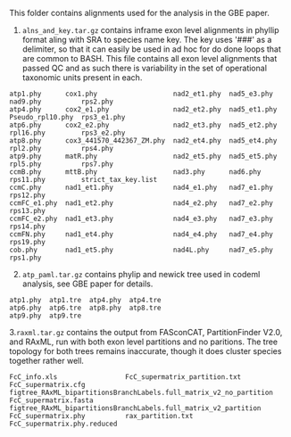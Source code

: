 This folder contains alignments used for the analysis in the GBE paper. 


1. `alns_and_key.tar.gz`
  contains inframe exon level alignments in phyllip format aling with SRA to species name key. The key uses '###' as a delimiter, so that
  it can easily be used in ad hoc for do done loops that are common to BASH. This file contains all exon level alignments that passed QC     and as such there is variability in the set of operational taxonomic units present in each. 
  
  ```
atp1.phy      cox1.phy                   nad2_et1.phy  nad5_e3.phy   nad9.phy          rps2.phy
atp4.phy      cox2_e1.phy                nad2_et2.phy  nad5_et1.phy  Pseudo_rpl10.phy  rps3_e1.phy
atp6.phy      cox2_e2.phy                nad2_et3.phy  nad5_et2.phy  rpl16.phy         rps3_e2.phy
atp8.phy      cox3_441570_442367_ZM.phy  nad2_et4.phy  nad5_et4.phy  rpl2.phy          rps4.phy
atp9.phy      matR.phy                   nad2_et5.phy  nad5_et5.phy  rpl5.phy          rps7.phy
ccmB.phy      mttB.phy                   nad3.phy      nad6.phy      rps11.phy         strict_tax_key.list
ccmC.phy      nad1_et1.phy               nad4_e1.phy   nad7_e1.phy   rps12.phy
ccmFC_e1.phy  nad1_et2.phy               nad4_e2.phy   nad7_e2.phy   rps13.phy
ccmFC_e2.phy  nad1_et3.phy               nad4_e3.phy   nad7_e3.phy   rps14.phy
ccmFN.phy     nad1_et4.phy               nad4_e4.phy   nad7_e4.phy   rps19.phy
cob.phy       nad1_et5.phy               nad4L.phy     nad7_e5.phy   rps1.phy
  ```


2. `atp_paml.tar.gz` contains phylip and newick tree used in codeml analysis, see GBE paper for details. 

```
atp1.phy  atp1.tre  atp4.phy  atp4.tre  
atp6.phy  atp6.tre  atp8.phy  atp8.tre  
atp9.phy  atp9.tre
```

3.`raxml.tar.gz` contains the output from FASconCAT, PartitionFinder V2.0, and RAxML, run with both exon level partitions and no paritions. The tree topology for both trees remains inaccurate, though it does cluster species together rather well.

```
FcC_info.xls                 FcC_supermatrix_partition.txt
FcC_supermatrix.cfg          figtree_RAxML_bipartitionsBranchLabels.full_matrix_v2_no_partition
FcC_supermatrix.fasta        figtree_RAxML_bipartitionsBranchLabels.full_matrix_v2_partition
FcC_supermatrix.phy          rax_partition.txt
FcC_supermatrix.phy.reduced
```



